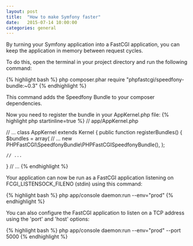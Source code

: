 ```yaml
---
layout: post
title:  "How to make Symfony faster"
date:   2015-07-14 10:00:00
categories: general
---
```


By turning your Symfony application into a FastCGI application, you can keep the application in memory between request cycles.

To do this, open the terminal in your project directory and run the following command:

{% highlight bash %}
php composer.phar require "phpfastcgi/speedfony-bundle:~0.3"
{% endhighlight %}

This command adds the Speedfony Bundle to your composer dependencies.

Now you need to register the bundle in your AppKernel.php file:
{% highlight php startinline=true %}
// app/AppKernel.php

// ...
class AppKernel extends Kernel
{
  public function registerBundles()
  {
    $bundles = array(
      // ...
      new PHPFastCGI\SpeedfonyBundle\PHPFastCGISpeedfonyBundle(),
    );

    // ...
  }
// ...
{% endhighlight %}

Your application can now be run as a FastCGI application listening on FCGI_LISTENSOCK_FILENO (stdin) using this command:

{% highlight bash %}
php app/console daemon:run --env="prod"
{% endhighlight %}

You can also configure the FastCGI application to listen on a TCP address using the 'port' and 'host' options:

{% highlight bash %}
php app/console daemon:run --env="prod" --port 5000
{% endhighlight %}
